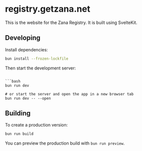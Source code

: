 # registry.getzana.net

This is the website for the Zana Registry. It is built using SvelteKit.

## Developing

Install dependencies:

```bash
bun install --frozen-lockfile
```

Then start the development server:

```

```bash
bun run dev

# or start the server and open the app in a new browser tab
bun run dev -- --open
```

## Building

To create a production version:

```bash
bun run build
```

You can preview the production build with `bun run preview`.

